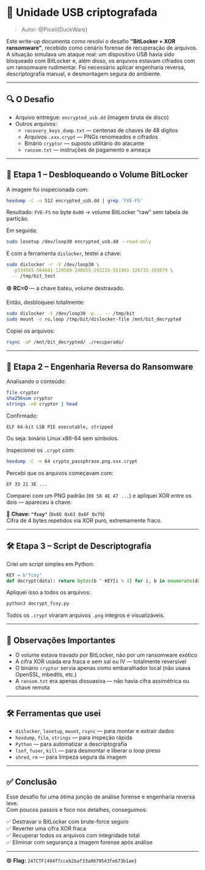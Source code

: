 # 🧠 Unidade USB criptografada

> Autor: @Piceli{DuckWare}

Este write-up documenta como resolvi o desafio **"BitLocker + XOR ransomware"**, recebido como cenário forense de recuperação de arquivos. A situação simulava um ataque real: um dispositivo USB havia sido bloqueado com BitLocker e, além disso, os arquivos estavam cifrados com um ransomware rudimentar. Foi necessário aplicar engenharia reversa, descriptografia manual, e desmontagem segura do ambiente.

---

## 🔍 O Desafio

* Arquivo entregue: `encrypted_usb.dd` (imagem bruta de disco)
* Outros arquivos:
  * `recovery_keys_dump.txt` — centenas de chaves de 48 dígitos
  * Arquivos `.xxx.crypt` — PNGs renomeados e cifrados
  * Binário `cryptor` — suposto utilitário do atacante
  * `ransom.txt` — instruções de pagamento e ameaça

---

## 🧪 Etapa 1 – Desbloqueando o Volume BitLocker

A imagem foi inspecionada com:

```bash
hexdump -C -n 512 encrypted_usb.dd | grep 'FVE-FS'
```

Resultado: `FVE-FS` no byte `0x00` → volume BitLocker "raw" sem tabela de partição.

Em seguida:

```bash
sudo losetup /dev/loop30 encrypted_usb.dd --read-only
```

E com a ferramenta `dislocker`, testei a chave:

```bash
sudo dislocker -r -V /dev/loop30 \
  -p334565-564641-129580-248655-292215-551991-326733-393679 \
  -- /tmp/bit_test
```

🟢 **RC=0** — a chave bateu, volume destravado.

Então, desbloqueei totalmente:

```bash
sudo dislocker -V /dev/loop30 -p... -- /tmp/bit
sudo mount -o ro,loop /tmp/bit/dislocker-file /mnt/bit_decrypted
```

Copiei os arquivos:

```bash
rsync -aP /mnt/bit_decrypted/ ./recuperado/
```

---

## 🧬 Etapa 2 – Engenharia Reversa do Ransomware

Analisando o conteúdo:

```bash
file cryptor
sha256sum cryptor
strings -n8 cryptor | head
```

Confirmado:

```
ELF 64-bit LSB PIE executable, stripped
```

Ou seja: binário Linux x86-64 sem símbolos.

Inspecionei os `.crypt` com:

```bash
hexdump -C -n 64 crypto_passphrase.png.xxx.crypt
```

Percebi que os arquivos começavam com:

```
EF 33 21 3E ...
```

Comparei com um PNG padrão (`89 50 4E 47 ...`) e apliquei XOR entre os dois — apareceu a chave:

🔑 **Chave: `"fcoy"`** (`0x66 0x63 0x6F 0x79`)  
Cifra de 4 bytes repetidos via XOR puro, extremamente fraco.

---

## 🛠️ Etapa 3 – Script de Descriptografia

Criei um script simples em Python:

```python
KEY = b"fcoy"
def decrypt(data): return bytes(b ^ KEY[i % 4] for i, b in enumerate(data))
```

Apliquei isso a todos os arquivos:

```bash
python3 decrypt_fcoy.py
```

Todos os `.crypt` viraram arquivos `.png` íntegros e visualizáveis.

---

## 📌 Observações Importantes

* O volume estava travado por BitLocker, não por um ransomware exótico
* A cifra XOR usada era fraca e sem sal ou IV — totalmente reversível
* O binário `cryptor` servia apenas como embaralhador local (não usava OpenSSL, mbedtls, etc.)
* A `ransom.txt` era apenas dissuasiva — não havia cifra assimétrica ou chave remota

---

## 🛠️ Ferramentas que usei

* `dislocker`, `losetup`, `mount`, `rsync` — para montar e extrair dados
* `hexdump`, `file`, `strings` — para inspeção rápida
* `Python` — para automatizar a descriptografia
* `lsof`, `fuser`, `kill` — para desmontar e liberar o loop preso
* `shred`, `rm` — para limpeza segura da imagem

---

## ✅ Conclusão

Esse desafio foi uma ótima junção de análise forense e engenharia reversa leve.  
Com poucos passos e foco nos detalhes, conseguimos:

✅ Destravar o BitLocker com brute-force seguro  
✅ Reverter uma cifra XOR fraca  
✅ Recuperar todos os arquivos com integridade total  
✅ Eliminar com segurança a imagem forense após análise

---

🟢 **Flag:** `247CTF{494f7cceb2baf33a0879543fe673b1ae}`
